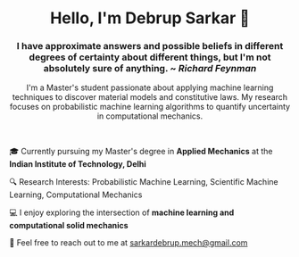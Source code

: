 # <div align="center"> Hello, I'm Debrup Sarkar 👋

### <div align="center"> I have approximate answers and possible beliefs in different degrees of certainty about different things, but I'm not absolutely sure of anything. ~ *Richard Feynman*

<div align="center"> I'm a Master's student passionate about applying machine learning techniques to discover material models and constitutive laws. My research focuses on probabilistic machine learning algorithms to quantify uncertainty in computational mechanics. </div>

<br> <!-- One line space here -->

🎓 Currently pursuing my Master's degree in **Applied Mechanics** at the **Indian Institute of Technology, Delhi**

🔍 Research Interests: Probabilistic Machine Learning, Scientific Machine Learning, Computational Mechanics

💻 I enjoy exploring the intersection of **machine learning and computational solid mechanics**

📧 Feel free to reach out to me at sarkardebrup.mech@gmail.com

